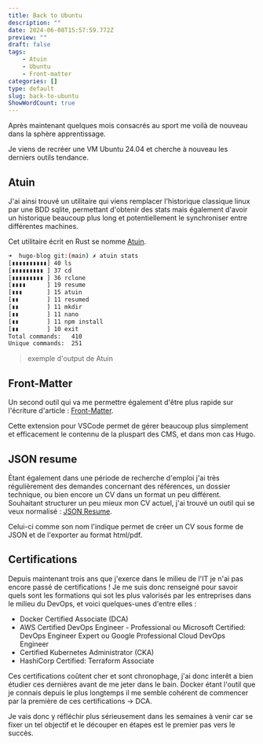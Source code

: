 ```yaml
---
title: Back to Ubuntu
description: ""
date: 2024-06-08T15:57:59.772Z
preview: ""
draft: false
tags:
    - Atuin
    - Ubuntu
    - Front-matter
categories: []
type: default
slug: back-to-ubuntu
ShowWordCount: true
---
```


Après maintenant quelques mois consacrés au sport me voilà de nouveau dans la sphère apprentissage.

Je viens de recréer une VM Ubuntu 24.04 et cherche à nouveau les derniers outils tendance. 

## Atuin

J'ai ainsi trouvé un utilitaire qui viens remplacer l'historique classique linux par une BDD sqlite, permettant d'obtenir des stats mais également d'avoir un historique beaucoup plus long et potentiellement le synchroniser entre différentes machines. 

Cet utilitaire écrit en Rust se nomme [Atuin](https://atuin.sh/).

```bash
➜  hugo-blog git:(main) ✗ atuin stats
[▮▮▮▮▮▮▮▮▮▮] 40 ls         
[▮▮▮▮▮▮▮▮▮ ] 37 cd         
[▮▮▮▮▮▮▮▮▮ ] 36 rclone     
[▮▮▮▮      ] 19 resume     
[▮▮▮       ] 15 atuin      
[▮▮        ] 11 resumed    
[▮▮        ] 11 mkdir      
[▮▮        ] 11 nano       
[▮▮        ] 11 npm install
[▮▮        ] 10 exit       
Total commands:   410
Unique commands:  251
```
> exemple d'output de Atuin

## Front-Matter
Un second outil qui va me permettre également d'être plus rapide sur l'écriture d'article : [Front-Matter](https://marketplace.visualstudio.com/items?itemName=eliostruyf.vscode-front-matter).

Cette extension pour VSCode permet de gérer beaucoup plus simplement et efficacement le contennu de la pluspart des CMS, et dans mon cas Hugo.

## JSON resume

Étant également dans une période de recherche d'emploi j'ai très régulièrement des demandes concernant des références, un dossier technique, ou bien encore un CV dans un format un peu différent. Souhaitant structurer un peu mieux mon CV actuel, j'ai trouvé un outil qui se veux normalisé : [JSON Resume](https://jsonresume.org/).

Celui-ci comme son nom l'indique permet de créer un CV sous forme de JSON et de l'exporter au format html/pdf.
## Certifications

Depuis maintenant trois ans que j'exerce dans le milieu de l'IT je n'ai pas encore passé de certifications !
Je me suis donc renseigné pour savoir quels sont les formations qui sot les plus valorisés par les entreprises dans le milieu du DevOps, et voici quelques-unes d'entre elles :
- Docker Certified Associate (DCA)
- AWS Certified DevOps Engineer - Professional
    ou Microsoft Certified: DevOps Engineer Expert
    ou Google Professional Cloud DevOps Engineer
- Certified Kubernetes Administrator (CKA)
- HashiCorp Certified: Terraform Associate

Ces certifications coûtent cher et sont chronophage, j'ai donc interêt a bien étudier ces dernières avant de me jeter dans le bain. Docker étant l'outil que je connais depuis le plus longtemps il me semble cohérent de commencer par la première de ces certifications -> DCA.

Je vais donc y réfléchir plus sérieusement dans les semaines à venir car se fixer un tel objectif et le découper en étapes est le premier pas vers le succès.